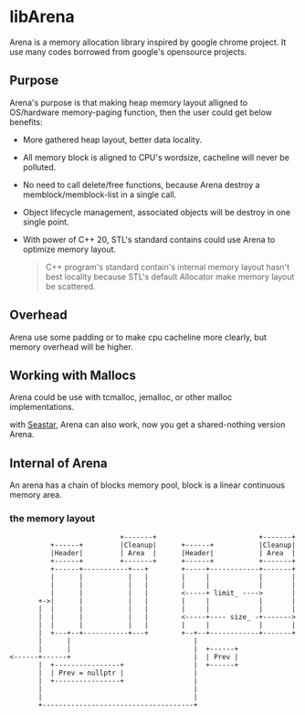# libArena

Arena is a memory allocation library inspired by google chrome project. It use many codes borrowed from google's opensource projects.

## Purpose
Arena's purpose is that making heap memory layout alligned to OS/hardware memory-paging function, then the user could get below benefits:

- More gathered heap layout, better data locality.

- All memory block is aligned to CPU's wordsize, cacheline will never be polluted.

- No need to call delete/free functions, because Arena destroy a memblock/memblock-list in a single call.

- Object lifecycle management, associated objects will be destroy in one single point.

- With power of C++ 20, STL's standard contains could use Arena to optimize memory layout.

  > C++ program's standard contain's internal memory layout hasn't best locality because STL's default Allocator make memory layout be scattered.
## Overhead
Arena use some padding or to make cpu cacheline more clearly, but memory overhead will be higher.

## Working with Mallocs

Arena could be use with tcmalloc, jemalloc, or other malloc implementations.

with [Seastar](https://github.com/scylladb/seastar), Arena can also work, now you get a shared-nothing version Arena.

## Internal of Arena

An arena has a chain of blocks memory pool,  block is a linear continuous memory area.

### the memory layout
	                           +-------+                         +-------+
	          +------+         |Cleanup|      +------+           |Cleanup|
	          |Header|         | Area  |      |Header|           | Area  |
	          +------+         +-------+      +------+           +-------+
	          +------+-----------+---+        +-----+------------+-------+
	          |      |           |   |        |     |            |       |
	          |      |           |   |        |     |            |       |
	          |      |           |   |        <-----+ limit_ ---->       |
	       +->|      |           |   |        |     |            |       |
	       |  |      |           |   |        |     |            |       |
	       |  |      |           |   |        <-----+---- size_ -+------->
	       |  |      |           |   |        |     |            |       |
	       |  +---+--+-----------+---+        +--+--+------------+-------+
	       |      |                              |
	       |      |                              |  +------+
	<------+------+                              |  | Prev |
	       |  +----------------+                 |  +------+
	       |  | Prev = nullptr |                 |
	       |  +----------------+                 |
	       |                                     |
	       |                                     |
	       +-------------------------------------+
